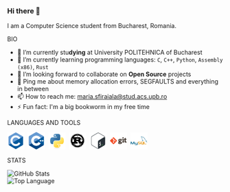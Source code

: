 


### Hi there 👋
I am a Computer Science student from Bucharest, Romania.

BIO

- 🔭 I’m currently stu**dying** at University POLITEHNICA of Bucharest
- 🌱 I’m currently learning programming languages: `C`, `C++`, `Python`, `Assembly (x86)`, `Rust`
- 👯 I’m looking forward to collaborate on **Open Source** projects
- 💬 Ping me about memory allocation errors, SEGFAULTS and everything in between
- 📫 How to reach me: maria.sfiraiala@stud.acs.upb.ro
- ⚡ Fun fact: I'm a big bookworm in my free time

LANGUAGES AND TOOLS

<div>
  <img src="https://github.com/devicons/devicon/blob/master/icons/c/c-original.svg" title="C" alt="C" width="40" height="40"/>&nbsp;
  <img src="https://github.com/devicons/devicon/blob/master/icons/cplusplus/cplusplus-original.svg" title="C++" alt="C++" width="40" height="40"/>&nbsp;
  <img src="https://github.com/devicons/devicon/blob/master/icons/python/python-original.svg" title="Python" alt="Python" width="40" height="40"/>&nbsp;
  <img src="https://github.com/devicons/devicon/blob/master/icons/rust/rust-plain.svg" title="rust" alt="rust" width="40" height="40"/>&nbsp;
  <img src="https://github.com/devicons/devicon/blob/master/icons/bash/bash-original.svg" title="bash" alt="bash" width="40" height="40"/>&nbsp;
  <img src="https://github.com/devicons/devicon/blob/master/icons/git/git-original-wordmark.svg" title="Git" alt="Git" width="40" height="40"/>&nbsp;
  <img src="https://github.com/devicons/devicon/blob/master/icons/mysql/mysql-original-wordmark.svg" title="mysql" alt="mysql" width="40" height="40"/>&nbsp;
</div>


STATS

<p>
    <img alt = "GitHub Stats" src="https://github-readme-stats.vercel.app/api?username=mariasfiraiala&show_icons=true&hide=issues&icon_color=000000&hide_border=true&title_color=5391FE&text_color=555">
    <br>
    <img alt = "Top Language" src="https://github-readme-stats.vercel.app/api/top-langs/?username=mariasfiraiala&hide=html,&hide_border=true&title_color=5391FE&text_color=555"
</p>
